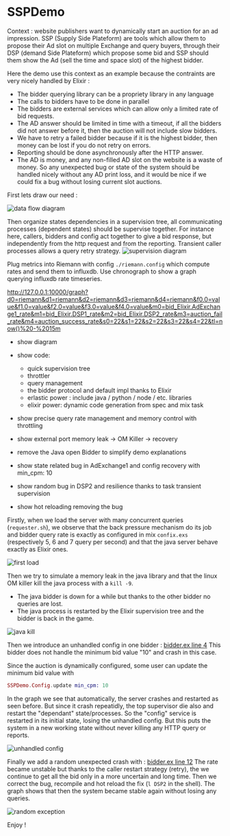 # SSPDemo

Context : website publishers want to dynamically start an auction for
an ad impression. SSP (Supply Side Plateform) are tools which allow
them to propose their Ad slot on multiple Exchange and query buyers,
through their DSP (demand Side Plateform) which propose some bid and
SSP should them show the Ad (sell the time and space slot) of the
highest bidder.

Here the demo use this context as an example because the contraints
are very nicely handled by Elixir :

- The bidder querying library can be a propriety library in any language
- The calls to bidders have to be done in parallel
- The bidders are external services which can allow only a limited
  rate of bid requests.
- The AD answer should be limited in time with a timeout, if all the
  bidders did not answer before it, then the auction will not include
  slow bidders.
- We have to retry a failed bidder because if it is the highest
  bidder, then money can be lost if you do not retry on errors.
- Reporting should be done asynchronously after the HTTP answer. 
- The AD is money, and any non-filled AD slot on the website is a
  waste of money. So any unexpected bug or state of the system should
  be handled nicely without any AD print loss, and it would be nice
  if we could fix a bug without losing current slot auctions.

First lets draw our need :

![data flow diagram](./ssp_demo_communication.png)

Then organize states dependencies in a supervision tree,
all communicating processes (dependent states) should be supervise
together. For instance here, callers, bidders and config act together
to give a bid response, but independently from the http request and
from the reporting. Transient caller processes allows a query retry
strategy. 
![supervision diagram](./ssp_demo_supervision.png)

Plug metrics into Riemann with config `./riemann.config`
which compute rates and send them to influxdb.
Use chronograph to show a graph querying influxdb rate timeseries.

http://127.0.0.1:10000/graph?d0=riemann&d1=riemann&d2=riemann&d3=riemann&d4=riemann&f0.0=value&f1.0=value&f2.0=value&f3.0=value&f4.0=value&m0=bid_Elixir.AdExchange1_rate&m1=bid_Elixir.DSP1_rate&m2=bid_Elixir.DSP2_rate&m3=auction_fail_rate&m4=auction_success_rate&s0=22&s1=22&s2=22&s3=22&s4=22&tl=now()%20-%2015m

- show diagram
- show code:
  - quick supervision tree
  - throttler
  - query management
  - the bidder protocol and default impl thanks to Elixir
  - erlastic power : include java / python / node / etc. libraries
  - elixir power: dynamic code generation from spec and mix task

- show precise query rate management and memory control with throttling
- show external port memory leak -> OM Killer -> recovery
- remove the Java open Bidder to simplify demo explanations
- show state related bug in AdExchange1 and config recovery with min_cpm: 10
- show random bug in DSP2 and resilience thanks to task transient supervision
- show hot reloading removing the bug

Firstly, when we load the server with many concurrent queries (`requester.sh`),
we observe that the back pressure mechanism do its job and bidder
query rate is exactly as configured in mix `confix.exs` (respectively 5, 6 and 7 query per second)
and that the java server behave exactly as Elixir ones.

![first load](./start_throttle.png)

Then we try to simulate a memory leak in the java library and that
the linux OM killer kill the java process with a `kill -9`.

- The java bidder is down for a while but thanks to the other bidder
no queries are lost. 
- The java process is restarted by the Elixir supervision tree and
  the bidder is back in the game.

![java kill](./kill_java.png)

Then we introduce an unhandled config in one bidder : 
[bidder.ex line 4](https://github.com/awetzel/ssp_demo/blob/master/lib/bidders.ex#L4)
This bidder does not handle the minimum bid value "10" and crash in this case.

Since the auction is dynamically configured, some user can update the
minimum bid value with 

```elixir
SSPDemo.Config.update min_cpm: 10
```

In the graph we see that automatically, the server crashes and
restarted as seen before. But since it crash repeatidly, the top
supervisor die also and restart the "dependant" state/processes. So
the "config" service is restarted in its initial state, losing the
unhandled config. But this puts the system in a new working state
without never killing any HTTP query or reports.

![unhandled config](./unhandled_config.png)

Finally we add a random unexpected crash with : 
[bidder.ex line 12](https://github.com/awetzel/ssp_demo/blob/master/lib/bidders.ex#L12-L13)
The rate became unstable but thanks to the caller restart strategy (retry), the
we continue to get all the bid only in a more uncertain and long time.
Then we correct the bug, recompile and hot reload the fix (`l DSP2` in the shell).
The graph shows that then the system became stable again without losing any queries.

![random exception](./random_exception.png)

Enjoy !

